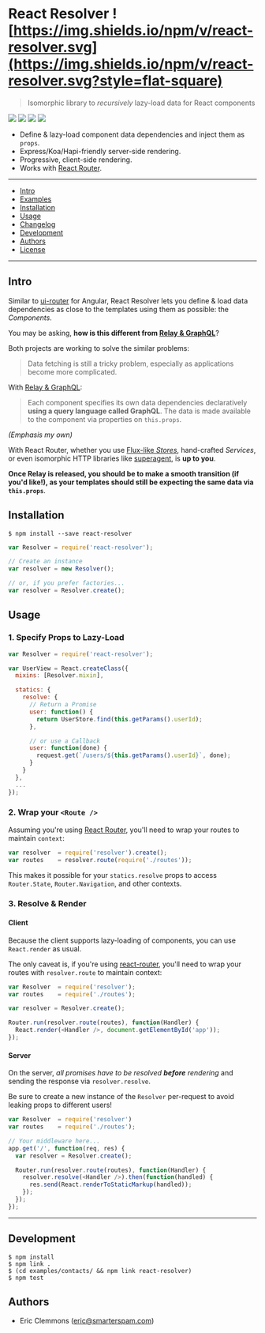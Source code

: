 # React Resolver ![https://img.shields.io/npm/v/react-resolver.svg](https://img.shields.io/npm/v/react-resolver.svg?style=flat-square)

> Isomorphic library to _recursively_ lazy-load data for React components

[![](https://img.shields.io/github/issues-raw/ericclemmons/react-resolver.svg?style=flat-square)](https://github.com/ericclemmons/react-resolver/issues)
[![](https://img.shields.io/travis/ericclemmons/react-resolver/master.svg?style=flat-square)](https://travis-ci.org/ericclemmons/react-resolver)
[![](https://img.shields.io/david/ericclemmons/react-resolver.svg?style=flat-square)](https://david-dm.org/ericclemmons/react-resolver#info=dependencies)
[![](https://img.shields.io/david/dev/ericclemmons/react-resolver.svg?style=flat-square)](https://david-dm.org/ericclemmons/react-resolver#info=devDependencies)

- Define & lazy-load component data dependencies and inject them as `props`.
- Express/Koa/Hapi-friendly server-side rendering.
- Progressive, client-side rendering.
- Works with [React Router][3].


- - -

- [Intro](#intro)
- [Examples][2]
- [Installation](#installation)
- [Usage](#usage)
- [Changelog][6]
- [Development](#development)
- [Authors](#authors)
- [License][1]

- - -


## Intro

Similar to [ui-router][4] for Angular, React Resolver lets you define & load
data dependencies as close to the templates using them as possible: the _Components_.

You may be asking, **how is this different from [Relay & GraphQL][7]**?

Both projects are working to solve the similar problems:

> Data fetching is still a tricky problem, especially as applications become more complicated.

With [Relay & GraphQL][7]:

> Each component specifies its own data dependencies declaratively **using a query language called GraphQL**. The data is made available to the component via properties on `this.props`.

_(Emphasis my own)_

With React Router, whether you use [Flux-like
_Stores_][9], hand-crafted _Services_, or even isomorphic HTTP libraries like
[superagent][8], is **up to you**.

**Once Relay is released, you should be to make a smooth transition (if you'd like!),
as your templates should still be expecting the same data via `this.props`**.


## Installation

```shell
$ npm install --save react-resolver
```

```javascript
var Resolver = require('react-resolver');

// Create an instance
var resolver = new Resolver();

// or, if you prefer factories...
var resolver = Resolver.create();
```


## Usage

### 1. Specify Props to Lazy-Load

```javascript
var Resolver = require('react-resolver');

var UserView = React.createClass({
  mixins: [Resolver.mixin],

  statics: {
    resolve: {
      // Return a Promise
      user: function() {
        return UserStore.find(this.getParams().userId);
      },

      // or use a Callback
      user: function(done) {
        request.get(`/users/${this.getParams().userId}`, done);
      }
    }
  },
  ...
});
```


### 2.  Wrap your `<Route />`

Assuming you're using [React Router][3], you'll need to wrap your routes
to maintain `context`:

```javascript
var resolver  = require('resolver').create();
var routes    = resolver.route(require('./routes'));
```

This makes it possible for your `statics.resolve` props to access
`Router.State`, `Router.Navigation`, and other contexts.


### 3. Resolve & Render

#### Client

Because the client supports lazy-loading of components, you can use
`React.render` as usual.

The only caveat is, if you're using [react-router][3], you'll need to
wrap your routes with `resolver.route` to maintain context:

```javascript
var Resolver  = require('resolver');
var routes    = require('./routes');

var resolver = Resolver.create();

Router.run(resolver.route(routes), function(Handler) {
  React.render(<Handler />, document.getElementById('app'));
});
```

#### Server

On the server, _all promises have to be resolved **before** rendering_
and sending the response via `resolver.resolve`.

Be sure to create a new instance of the `Resolver` per-request to avoid
leaking props to different users!

```javascript
var Resolver  = require('resolver')
var routes    = require('./routes');

// Your middleware here...
app.get('/', function(req, res) {
  var resolver = Resolver.create();

  Router.run(resolver.route(routes), function(Handler) {
    resolver.resolve(<Handler />).then(function(handled) {
      res.send(React.renderToStaticMarkup(handled));
    });
  });
});
```

- - -


## Development

```shell
$ npm install
$ npm link .
$ (cd examples/contacts/ && npm link react-resolver)
$ npm test
```

## Authors

- Eric Clemmons (<eric@smarterspam.com>)


[1]: https://github.com/ericclemmons/react-resolver/blob/master/LICENSE
[2]: https://github.com/ericclemmons/react-resolver/tree/master/examples
[3]: https://github.com/rackt/react-router
[4]: https://github.com/angular-ui/ui-router/wiki#resolve
[5]: https://gist.github.com/wincent/598fa75e22bdfa44cf47
[6]: https://github.com/ericclemmons/react-resolver/blob/master/CHANGELOG.md
[7]: http://facebook.github.io/react/blog/2015/02/20/introducing-relay-and-graphql.html
[8]: https://github.com/visionmedia/superagent
[9]: https://github.com/goatslacker/alt
